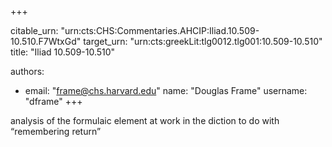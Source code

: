 +++


citable_urn: "urn:cts:CHS:Commentaries.AHCIP:Iliad.10.509-10.510.F7WtxGd"
target_urn: "urn:cts:greekLit:tlg0012.tlg001:10.509-10.510"
title: "Iliad 10.509-10.510"

authors:
- email: "frame@chs.harvard.edu"
  name: "Douglas Frame"
  username: "dframe"
+++

<p>analysis of the formulaic element at work in the diction to do with “remembering return”</p>